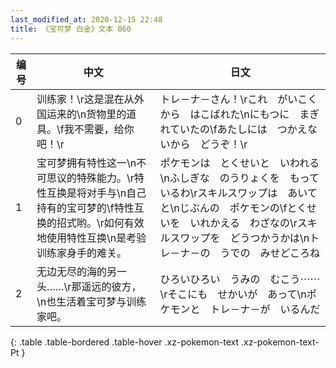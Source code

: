 ```yaml
---
last_modified_at: 2020-12-15 22:48
title: 《宝可梦 白金》文本 060
---
```

| 编号 | 中文 | 日文 |
| ---- | ---- | ---- |
| 0 | 训练家！\r这是混在从外国运来的\n货物里的道具。\f我不需要，给你吧！\r | トレ－ナ－さん！\rこれ　がいこくから　はこばれた\nにもつに　まぎれていたの\fあたしには　つかえないから　どうぞ！\r |
| 1 | 宝可梦拥有特性这一\n不可思议的特殊能力。\r特性互换是将对手与\n自己持有的宝可梦的\f特性互换的招式哟。\r如何有效地使用特性互换\n是考验训练家身手的难关。 | ポケモンは　とくせいと　いわれる\nふしぎな　のうりょくを　もっているわ\rスキルスワップは　あいてと\nじぶんの　ポケモンの\fとくせいを　いれかえる　わざなの\rスキルスワップを　どうつかうかは\nトレ－ナ－の　うでの　みせどころね |
| 2 | 无边无尽的海的另一头……\r那遥远的彼方，\n也生活着宝可梦与训练家吧。 | ひろいひろい　うみの　むこう⋯⋯\rそこにも　せかいが　あって\nポケモンと　トレ－ナ－が　いるんだ |
{: .table .table-bordered .table-hover .xz-pokemon-text .xz-pokemon-text-Pt }